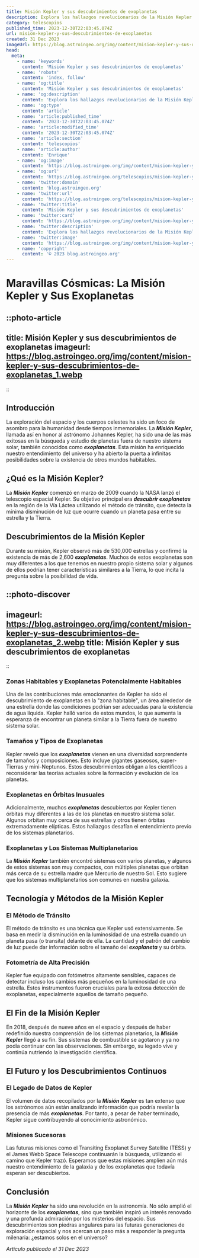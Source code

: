 ```yaml
---
title: Misión Kepler y sus descubrimientos de exoplanetas
description: Explora los hallazgos revolucionarios de la Misión Kepler en la búsqueda de exoplanetas y cómo están redefiniendo nuestra comprensión del universo.
category: telescopios
published_time: 2023-12-30T22:03:45.074Z
url: mision-kepler-y-sus-descubrimientos-de-exoplanetas
created: 31 Dec 2023
imageUrl: https://blog.astroingeo.org/img/content/mision-kepler-y-sus-descubrimientos-de-exoplanetas_1.webp
head:
  meta:
    - name: 'keywords'
      content: 'Misión Kepler y sus descubrimientos de exoplanetas'
    - name: 'robots'
      content: 'index, follow'
    - name: 'og:title'
      content: 'Misión Kepler y sus descubrimientos de exoplanetas'
    - name: 'og:description'
      content: 'Explora los hallazgos revolucionarios de la Misión Kepler en la búsqueda de exoplanetas y cómo están redefiniendo nuestra comprensión del universo.'
    - name: 'og:type'
      content: 'article'
    - name: 'article:published_time'
      content: '2023-12-30T22:03:45.074Z'
    - name: 'article:modified_time'
      content: '2023-12-30T22:03:45.074Z'
    - name: 'article:section'
      content: 'telescopios'
    - name: 'article:author'
      content: 'Enrique'
    - name: 'og:image'
      content: 'https://blog.astroingeo.org/img/content/mision-kepler-y-sus-descubrimientos-de-exoplanetas_1.webp'
    - name: 'og:url'
      content: 'https://blog.astroingeo.org/telescopios/mision-kepler-y-sus-descubrimientos-de-exoplanetas'
    - name: 'twitter:domain'
      content: 'blog.astroingeo.org'
    - name: 'twitter:url'
      content: 'https://blog.astroingeo.org/telescopios/mision-kepler-y-sus-descubrimientos-de-exoplanetas'
    - name: 'twitter:title'
      content: 'Misión Kepler y sus descubrimientos de exoplanetas'
    - name: 'twitter:card'
      content: 'https://blog.astroingeo.org/img/content/mision-kepler-y-sus-descubrimientos-de-exoplanetas_1.webp'
    - name: 'twitter:description'
      content: 'Explora los hallazgos revolucionarios de la Misión Kepler en la búsqueda de exoplanetas y cómo están redefiniendo nuestra comprensión del universo.'
    - name: 'twitter:image'
      content: 'https://blog.astroingeo.org/img/content/mision-kepler-y-sus-descubrimientos-de-exoplanetas_1.webp'
    - name: 'copyright'
      content: '© 2023 blog.astroingeo.org'
---
```

# Maravillas Cósmicas: La Misión Kepler y Sus Exoplanetas

::photo-article
---
title: Misión Kepler y sus descubrimientos de exoplanetas
imageurl: https://blog.astroingeo.org/img/content/mision-kepler-y-sus-descubrimientos-de-exoplanetas_1.webp
---
::

## Introducción
La exploración del espacio y los cuerpos celestes ha sido un foco de asombro para la humanidad desde tiempos inmemoriales. La _**Misión Kepler**_, llamada así en honor al astrónomo Johannes Kepler, ha sido una de las más exitosas en la búsqueda y estudio de planetas fuera de nuestro sistema solar, también conocidos como _**exoplanetas**_. Esta misión ha enriquecido nuestro entendimiento del universo y ha abierto la puerta a infinitas posibilidades sobre la existencia de otros mundos habitables.

## ¿Qué es la Misión Kepler?
La _**Misión Kepler**_ comenzó en marzo de 2009 cuando la NASA lanzó el telescopio espacial Kepler. Su objetivo principal era _**descubrir exoplanetas**_ en la región de la Vía Láctea utilizando el método de tránsito, que detecta la mínima disminución de luz que ocurre cuando un planeta pasa entre su estrella y la Tierra.

## Descubrimientos de la Misión Kepler
Durante su misión, Kepler observó más de 530,000 estrellas y confirmó la existencia de más de 2,600 _**exoplanetas**_. Muchos de estos exoplanetas son muy diferentes a los que tenemos en nuestro propio sistema solar y algunos de ellos podrían tener características similares a la Tierra, lo que incita la pregunta sobre la posibilidad de vida.


::photo-discover
---
imageurl: https://blog.astroingeo.org/img/content/mision-kepler-y-sus-descubrimientos-de-exoplanetas_2.webp
title: Misión Kepler y sus descubrimientos de exoplanetas
---
::

### Zonas Habitables y Exoplanetas Potencialmente Habitables
Una de las contribuciones más emocionantes de Kepler ha sido el descubrimiento de exoplanetas en la "zona habitable", un área alrededor de una estrella donde las condiciones podrían ser adecuadas para la existencia de agua líquida. Kepler halló varios de estos mundos, lo que aumenta la esperanza de encontrar un planeta similar a la Tierra fuera de nuestro sistema solar.

### Tamaños y Tipos de Exoplanetas
Kepler reveló que los _**exoplanetas**_ vienen en una diversidad sorprendente de tamaños y composiciones. Esto incluye gigantes gaseosos, super-Tierras y mini-Neptunos. Estos descubrimientos obligan a los científicos a reconsiderar las teorías actuales sobre la formación y evolución de los planetas.

### Exoplanetas en Órbitas Inusuales
Adicionalmente, muchos _**exoplanetas**_ descubiertos por Kepler tienen órbitas muy diferentes a las de los planetas en nuestro sistema solar. Algunos orbitan muy cerca de sus estrellas y otros tienen órbitas extremadamente elípticas. Estos hallazgos desafían el entendimiento previo de los sistemas planetarios.

### Exoplanetas y Los Sistemas Multiplanetarios
La _**Misión Kepler**_ también encontró sistemas con varios planetas, y algunos de estos sistemas son muy compactos, con múltiples planetas que orbitan más cerca de su estrella madre que Mercurio de nuestro Sol. Esto sugiere que los sistemas multiplanetarios son comunes en nuestra galaxia.

## Tecnología y Métodos de la Misión Kepler
### El Método de Tránsito
El método de tránsito es una técnica que Kepler usó extensivamente. Se basa en medir la disminución en la luminosidad de una estrella cuando un planeta pasa (o transita) delante de ella. La cantidad y el patrón del cambio de luz puede dar información sobre el tamaño del _**exoplaneta**_ y su órbita.

### Fotometría de Alta Precisión
Kepler fue equipado con fotómetros altamente sensibles, capaces de detectar incluso los cambios más pequeños en la luminosidad de una estrella. Estos instrumentos fueron cruciales para la exitosa detección de exoplanetas, especialmente aquellos de tamaño pequeño.

## El Fin de la Misión Kepler
En 2018, después de nueve años en el espacio y después de haber redefinido nuestra comprensión de los sistemas planetarios, la _**Misión Kepler**_ llegó a su fin. Sus sistemas de combustible se agotaron y ya no podía continuar con las observaciones. Sin embargo, su legado vive y continúa nutriendo la investigación científica.

## El Futuro y los Descubrimientos Continuos
### El Legado de Datos de Kepler
El volumen de datos recopilados por la _**Misión Kepler**_ es tan extenso que los astrónomos aún están analizando información que podría revelar la presencia de más _**exoplanetas**_. Por tanto, a pesar de haber terminado, Kepler sigue contribuyendo al conocimiento astronómico.

### Misiones Sucesoras
Las futuras misiones como el Transiting Exoplanet Survey Satellite (TESS) y el James Webb Space Telescope continuarán la búsqueda, utilizando el camino que Kepler trazó. Esperamos que estas misiones amplíen aún más nuestro entendimiento de la galaxia y de los exoplanetas que todavía esperan ser descubiertos.

## Conclusión
La _**Misión Kepler**_ ha sido una revolución en la astronomía. No sólo amplió el horizonte de los _**exoplanetas**_, sino que también inspiró un interés renovado y una profunda admiración por los misterios del espacio. Sus descubrimientos son piedras angulares para las futuras generaciones de exploración espacial y nos acercan un paso más a responder la pregunta milenaria: ¿estamos solos en el universo?

_Artículo publicado el 31 Dec 2023_